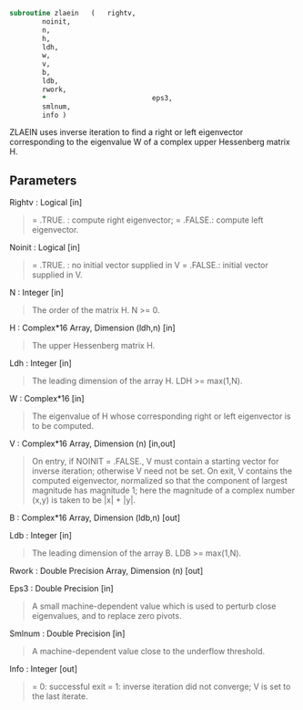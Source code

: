 ```fortran
subroutine zlaein	(	rightv,
		noinit,
		n,
		h,
		ldh,
		w,
		v,
		b,
		ldb,
		rwork,
		*                          eps3,
		smlnum,
		info )
```

 ZLAEIN uses inverse iteration to find a right or left eigenvector
 corresponding to the eigenvalue W of a complex upper Hessenberg
 matrix H.

## Parameters
Rightv : Logical [in]
> = .TRUE. : compute right eigenvector;
> = .FALSE.: compute left eigenvector.

Noinit : Logical [in]
> = .TRUE. : no initial vector supplied in V
> = .FALSE.: initial vector supplied in V.

N : Integer [in]
> The order of the matrix H.  N >= 0.

H : Complex*16 Array, Dimension (ldh,n) [in]
> The upper Hessenberg matrix H.

Ldh : Integer [in]
> The leading dimension of the array H.  LDH >= max(1,N).

W : Complex*16 [in]
> The eigenvalue of H whose corresponding right or left
> eigenvector is to be computed.

V : Complex*16 Array, Dimension (n) [in,out]
> On entry, if NOINIT = .FALSE., V must contain a starting
> vector for inverse iteration; otherwise V need not be set.
> On exit, V contains the computed eigenvector, normalized so
> that the component of largest magnitude has magnitude 1; here
> the magnitude of a complex number (x,y) is taken to be
> |x| + |y|.

B : Complex*16 Array, Dimension (ldb,n) [out]

Ldb : Integer [in]
> The leading dimension of the array B.  LDB >= max(1,N).

Rwork : Double Precision Array, Dimension (n) [out]

Eps3 : Double Precision [in]
> A small machine-dependent value which is used to perturb
> close eigenvalues, and to replace zero pivots.

Smlnum : Double Precision [in]
> A machine-dependent value close to the underflow threshold.

Info : Integer [out]
> = 0:  successful exit
> = 1:  inverse iteration did not converge; V is set to the
> last iterate.

